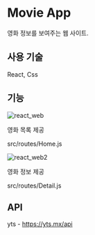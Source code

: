 # Movie App
영화 정보를 보여주는 웹 사이트.

## 사용 기술
React, Css

## 기능
![react_web](https://user-images.githubusercontent.com/44718809/98741888-c76f1080-23f0-11eb-85e1-17f6f3f70362.PNG)

영화 목록 제공

src/routes/Home.js

![react_web2](https://user-images.githubusercontent.com/44718809/98741895-ca6a0100-23f0-11eb-8a57-554266adf2ea.PNG)

영화 정보 제공

src/routes/Detail.js

## API
yts - https://yts.mx/api
